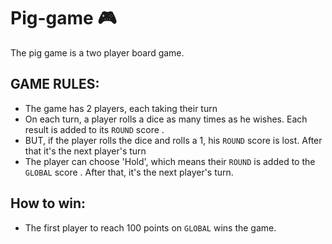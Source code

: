 # Pig-game 🎮

The pig game is a two player board game.

## GAME RULES:

* The game has 2 players, each taking their turn
* On each turn, a player rolls a dice as many times as he wishes. Each result is added to its `ROUND` score .
* BUT, if the player rolls the dice and rolls a 1, his `ROUND` score is lost. After that it's the next player's turn
* The player can choose 'Hold', which means their `ROUND` is added to the` GLOBAL` score . After that, it's the next player's turn.



## How to win:
* The first player to reach 100 points on `GLOBAL` wins the game.